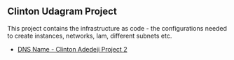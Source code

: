 ## Clinton Udagram Project
This project contains the infrastructure as code - the configurations needed to create instances, networks, Iam, different subnets etc.

 - [DNS Name - Clinton Adedeji Project 2](http://myuda-webap-1efp2fuq1kfld-2017395253.us-east-1.elb.amazonaws.com/)